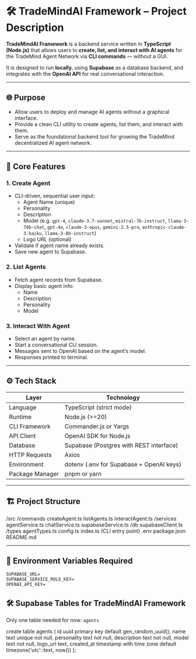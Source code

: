 # 🛠️ TradeMindAI Framework – Project Description

**TradeMindAI Framework** is a backend service written in **TypeScript (Node.js)** that allows users to **create, list, and interact with AI agents** for the TradeMind Agent Network via **CLI commands** — without a GUI.

It is designed to run **locally**, using **Supabase** as a database backend, and integrates with the **OpenAI API** for real conversational interaction.

---

## 🌐 Purpose

- Allow users to deploy and manage AI agents without a graphical interface.
- Provide a clean CLI utility to create agents, list them, and interact with them.
- Serve as the foundational backend tool for growing the TradeMind decentralized AI agent network.

---

## 🧩 Core Features

### 1. Create Agent
- CLI-driven, sequential user input:
  - Agent Name (unique)
  - Personality
  - Description
  - Model (e.g. `gpt-4`, `claude-3.7-sonnet`, `mistral-7b-instruct`, `llama-3-70b-chat`, `gpt-4o`, `claude-3-opus`, `gemini-2.5-pro`, `anthropic-claude-3-haiku`, `llama-3-8b-instruct`)
  - Logo URL (optional)
- Validate if agent name already exists.
- Save new agent to Supabase.

### 2. List Agents
- Fetch agent records from Supabase.
- Display basic agent info:
  - Name
  - Description
  - Personality
  - Model

### 3. Interact With Agent
- Select an agent by name.
- Start a conversational CLI session.
- Messages sent to OpenAI based on the agent’s model.
- Responses printed to terminal.

---

## ⚙️ Tech Stack

| Layer           | Technology                              |
|-----------------|-----------------------------------------|
| Language        | TypeScript (strict mode)                |
| Runtime         | Node.js (>=20)                          |
| CLI Framework   | Commander.js or Yargs                   |
| API Client      | OpenAI SDK for Node.js                  |
| Database        | Supabase (Postgres with REST interface) |
| HTTP Requests   | Axios                                   |
| Environment     | dotenv (.env for Supabase + OpenAI keys)|
| Package Manager | pnpm or yarn                            |

---

## 🏗️ Project Structure
/src /commands createAgent.ts listAgents.ts interactAgent.ts /services agentService.ts chatService.ts supabaseService.ts /db supabaseClient.ts /types agentTypes.ts config.ts index.ts (CLI entry point) .env package.json README.md


---

## 🔑 Environment Variables Required

```
SUPABASE_URL=
SUPABASE_SERVICE_ROLE_KEY=
OPENAI_API_KEY=
```

## 🛠️ Supabase Tables for TradeMindAI Framework

Only one table needed for now: `agents`

create table agents (
  id uuid primary key default gen_random_uuid(),
  name text unique not null,
  personality text not null,
  description text not null,
  model text not null,
  logo_url text,
  created_at timestamp with time zone default timezone('utc'::text, now())
);
